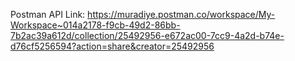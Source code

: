 Postman API Link: https://muradiye.postman.co/workspace/My-Workspace~014a2178-f9cb-49d2-86bb-7b2ac39a612d/collection/25492956-e672ac00-7cc9-4a2d-b74e-d76cf5256594?action=share&creator=25492956